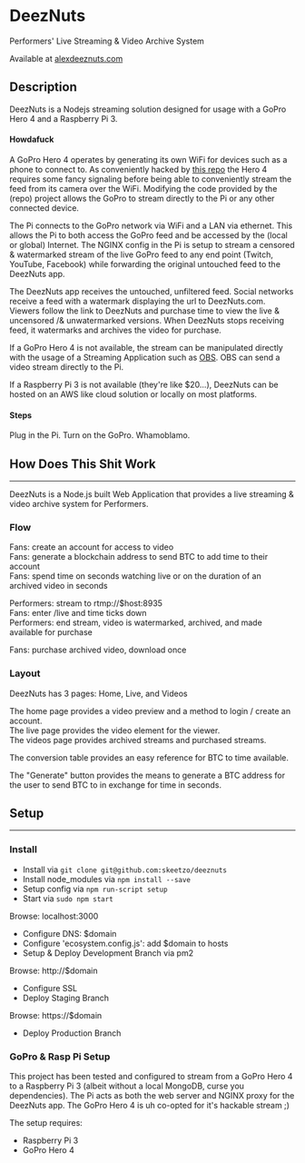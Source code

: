 # DeezNuts
Performers' Live Streaming & Video Archive System

Available at [alexdeeznuts.com](https://alexdeeznuts.com)

## Description
DeezNuts is a Nodejs streaming solution designed for usage with a GoPro Hero 4 and a Raspberry Pi 3.

#### Howdafuck
A GoPro Hero 4 operates by generating its own WiFi for devices such as a phone to connect to. As conveniently hacked by [this repo](link) the Hero 4 requires some fancy signaling before being able to conveniently stream the feed from its camera over the WiFi. Modifying the code provided by the (repo) project allows the GoPro to stream directly to the Pi or any other connected device.

The Pi connects to the GoPro network via WiFi and a LAN via ethernet. This allows the Pi to both access the GoPro feed and be accessed by the (local or global) Internet. The NGINX config in the Pi is setup to stream a censored & watermarked stream of the live GoPro feed to any end point (Twitch, YouTube, Facebook) while forwarding the original untouched feed to the DeezNuts app.

The DeezNuts app receives the untouched, unfiltered feed. Social networks receive a feed with a watermark displaying the url to DeezNuts.com. Viewers follow the link to DeezNuts and purchase time to view the live & uncensored /& unwatermarked versions. When DeezNuts stops receiving feed, it watermarks and archives the video for purchase.

If a GoPro Hero 4 is not available, the stream can be manipulated directly with the usage of a Streaming Application such as [OBS](OBS_link). OBS can send a video stream directly to the Pi.

If a Raspberry Pi 3 is not available (they're like $20...), DeezNuts can be hosted on an AWS like cloud solution or locally on most platforms.

#### Steps
Plug in the Pi.
Turn on the GoPro.
Whamoblamo.
## How Does This Shit Work
---
DeezNuts is a Node.js built Web Application that provides a live streaming & video archive system for Performers.
### Flow
Fans: create an account for access to video  
Fans: generate a blockchain address to send BTC to add time to their account  
Fans: spend time on seconds watching live or on the duration of an archived video in seconds  

Performers: stream to rtmp://$host:8935  
Fans: enter /live and time ticks down  
Performers: end stream, video is watermarked, archived, and made available for purchase  

Fans: purchase archived video, download once  

### Layout

DeezNuts has 3 pages: Home, Live, and Videos  

The home page provides a video preview and a method to login / create an account.  
The live page provides the video element for the viewer.  
The videos page provides archived streams and purchased streams.  

The conversion table provides an easy reference for BTC to time available.  

The "Generate" button provides the means to generate a BTC address for the user to send BTC to in exchange for time in seconds.  


## Setup
---
### Install
  * Install via `git clone git@github.com:skeetzo/deeznuts`
  * Install node_modules via `npm install --save`
  * Setup config via `npm run-script setup`
  * Start via `sudo npm start`

Browse: localhost:3000

  * Configure DNS: $domain
  * Configure 'ecosystem.config.js': add $domain to hosts
  * Setup & Deploy Development Branch via pm2

Browse: http://$domain

  * Configure SSL
  * Deploy Staging Branch

Browse: https://$domain

  * Deploy Production Branch


### GoPro & Rasp Pi Setup
This project has been tested and configured to stream from a GoPro Hero 4 to a Raspberry Pi 3 (albeit without a local MongoDB, curse you dependencies). The Pi acts as both the web server and NGINX proxy for the DeezNuts app. The GoPro Hero 4 is uh co-opted for it's hackable stream ;)  

The setup requires:
  * Raspberry Pi 3
  * GoPro Hero 4







